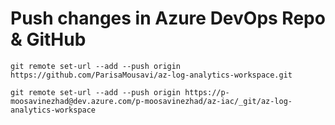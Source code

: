 # Push changes in Azure DevOps Repo & GitHub
```
git remote set-url --add --push origin https://github.com/ParisaMousavi/az-log-analytics-workspace.git

git remote set-url --add --push origin https://p-moosavinezhad@dev.azure.com/p-moosavinezhad/az-iac/_git/az-log-analytics-workspace
```
